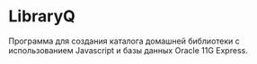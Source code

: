 # LibraryQ
Программа для создания каталога домашней библиотеки с использованием Javascript
и базы данных Oracle 11G Express.
